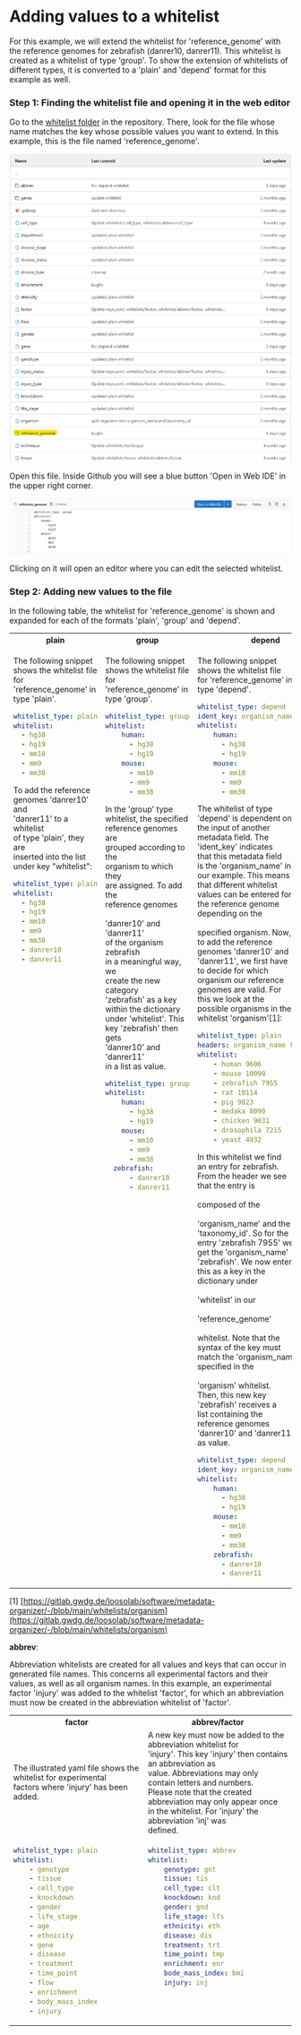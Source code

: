 # Adding values to a whitelist

For this example, we will extend the whitelist for 'reference_genome' with the reference genomes for zebrafish (danrer10, danrer11). This whitelist is created as a whitelist of type 'group'. To show the extension of whitelists of different types, it is converted to a 'plain' and 'depend' format for this example as well.

### Step 1: Finding the whitelist file and opening it in the web editor

Go to the [whitelist folder](https://gitlab.gwdg.de/loosolab/software/metadata-organizer/-/tree/main/whitelists) in the repository. There, look for the file whose name matches the key whose possible values you want to extend. In this example, this is the file named 'reference_genome'.

![](images/whitelist_selection.png)

Open this file. Inside Github you will see a blue button 'Open in Web IDE' in the upper right corner. 

![](images/web-ide.png)

Clicking on it will open an editor where you can edit the selected whitelist.

### Step 2: Adding new values to the file

In the following table, the whitelist for 'reference_genome' is shown and expanded for each of the formats 'plain', 'group' and 'depend'.

<table>
<tr>
<th>
plain
</th>
<th>
group
</th>
<th>
depend
</th>
</tr>
<tr valign="top">
<td> 
<div>

The following snippet <br>
shows the whitelist file <br>
for 'reference_genome' in<br> 
type 'plain'.

```yaml
whitelist_type: plain
whitelist:
  - hg38
  - hg19
  - mm10
  - mm9
  - mm38
```

To add the reference <br>
genomes 'danrer10' and <br>
'danrer11' to a whitelist<br> 
of type 'plain', they are<br> 
inserted into the list <br>
under key "whitelist":

```yaml
whitelist_type: plain
whitelist:
  - hg38
  - hg19
  - mm10
  - mm9
  - mm38
  - danrer10
  - danrer11
```

</div>
</td> 
<td> 
<div>

The following snippet <br>
shows the whitelist file <br>
for 'reference_genome' in<br> 
type 'group'.

```yaml
whitelist_type: group
whitelist:
    human:
      - hg38
      - hg19
    mouse:
      - mm10
      - mm9
      - mm38
```

In the 'group' type <br>
whitelist, the specified<br> 
reference genomes are <br>
grouped according to the <br>
organism to which they <br>
are assigned. To add the <br>
reference genomes <br>   
'danrer10' and 'danrer11'<br> 
of the organism zebrafish<br> 
in a meaningful way, we <br>
create the new category <br>
'zebrafish' as a key <br>
within the dictionary <br>
under 'whitelist'. This <br>
key 'zebrafish' then gets<br> 
'danrer10' and 'danrer11'<br> 
in a list as value.

```yaml
whitelist_type: group
whitelist:
    human:
      - hg38
      - hg19
    mouse:
      - mm10
      - mm9
      - mm38
  zebrafish:
      - danrer10
      - danrer11
```

</div>
</td>
<td markdown="1"> 

The following snippet <br>
shows the whitelist file <br>
for 'reference_genome' in<br> 
type 'depend'.

```yaml
whitelist_type: depend
ident_key: organism_name
whitelist:
    human:
      - hg38
      - hg19
    mouse:
      - mm10
      - mm9
      - mm38
```

The whitelist of type <br>
'depend' is dependent on <br>
the input of another <br>
metadata field. The <br> 
'ident_key' indicates <br>
that this metadata field <br>
is the 'organism_name' in<br> 
our example. This means <br>
that different whitelist <br>
values can be entered for<br> 
the reference genome <br>
depending on the <br>    
specified organism. Now, <br>
to add the reference <br>
genomes 'danrer10' and <br>
'danrer11', we first have<br> 
to decide for which <br> 
organism our reference <br>
genomes are valid. For <br>
this we look at the <br> 
possible organisms in the<br>
 whitelist 'organism'[1]:

```yaml
whitelist_type: plain
headers: organism_name taxonomy_id
whitelist:
    - human 9606
    - mouse 10090
    - zebrafish 7955
    - rat 10114
    - pig 9823
    - medaka 8090
    - chicken 9031
    - drosophila 7215
    - yeast 4932
```

In this whitelist we find<br>
an entry for zebrafish. <br>
From the header we see <br>
that the entry is <br>   
composed of the <br>     
'organism_name' and the <br>
'taxonomy_id'. So for the<br> 
entry 'zebrafish 7955' we<br> 
get the 'organism_name' <br>
'zebrafish'. We now enter<br> 
this as a key in the <br>
dictionary under <br>    
'whitelist' in our <br>  
'reference_genome' <br>  
whitelist. Note that the <br>
syntax of the key must <br>
match the 'organism_name'<br> 
specified in the <br>    
'organism' whitelist. <br>
Then, this new key <br>
'zebrafish' receives a <br>
list containing the <br>
reference genomes <br>
'danrer10' and 'danrer11'<br> 
as value.

```yaml
whitelist_type: depend
ident_key: organism_name
whitelist:
    human:
      - hg38
      - hg19
    mouse:
      - mm10
      - mm9
      - mm38
    zebrafish:
      - danrer10
      - danrer11
```

</td>
</tr>
</table>

[1] [https://gitlab.gwdg.de/loosolab/software/metadata-organizer/-/blob/main/whitelists/organism](https://gitlab.gwdg.de/loosolab/software/metadata-organizer/-/blob/main/whitelists/organism)

__abbrev__:

Abbreviation whitelists are created for all values and keys that can occur in generated file names. This concerns all experimental factors and their values, as well as all organism names. In this example, an experimental factor 'injury' was added to the whitelist 'factor', for which an abbreviation must now be created in the abbreviation whitelist of 'factor'.

<table>
<tr>
<th>
factor
</th>
<th>
abbrev/factor
</th>
</tr>
<tr>
<td>
The illustrated yaml file shows the whitelist for experimental <br>
factors where 'injury' has been added.
</td>
<td>
A new key must now be added to the abbreviation whitelist for <br>
'injury'. This key 'injury' then contains an abbreviation as <br>
value. Abbreviations may only contain letters and numbers. <br>
Please note that the created abbreviation may only appear once <br>
in the whitelist. For 'injury' the abbreviation 'inj' was <br>
defined.
</td>
</tr>
<tr valign="top">
<td> 
<div>

```yaml
whitelist_type: plain
whitelist:
    - genotype
    - tissue
    - cell_type
    - knockdown
    - gender
    - life_stage
    - age
    - ethnicity
    - gene
    - disease
    - treatment
    - time_point
    - flow
    - enrichment
    - body_mass_index
    - injury
```

</div>
</td> 
<td> 
<div>

```yaml
whitelist_type: abbrev
whitelist:
    genotype: gnt
    tissue: tis
    cell_type: clt
    knockdown: knd
    gender: gnd
    life_stage: lfs
    ethnicity: eth
    disease: dis
    treatment: trt
    time_point: tmp
    enrichment: enr
    bode_mass_index: bmi
    injury: inj
```

</div>
</td>
</tr>
</table>
